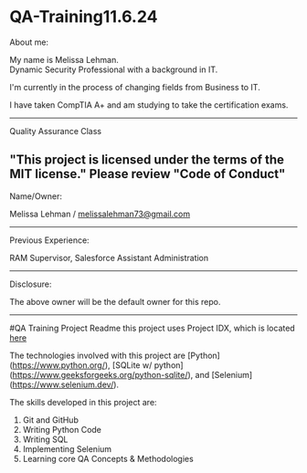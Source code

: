 # QA-Training11.6.24

About me:

My name is Melissa Lehman.  
Dynamic Security Professional with a background in IT.

I'm currently in the process of changing fields from Business to IT.  

I have taken CompTIA A+ and am studying to take the certification exams. 

--------------------------------------------------------------------------
Quality Assurance Class

"This project is licensed under the terms of the MIT license."
Please review "Code of Conduct"
---------------------------------------------------------------------------
Name/Owner:

Melissa Lehman / melissalehman73@gmail.com

---------------------------------------------------------------------------
Previous Experience:

RAM Supervisor, Salesforce Assistant Administration

---------------------------------------------------------------------------
Disclosure:

The above owner will be the default owner for this repo.

---------------------------------------------------------------------------

#QA Training Project Readme
this project uses Project IDX, which is located [here](https://idx.google.com/qa-training11624-8344829)

The technologies involved with this project are [Python] (https://www.python.org/), [SQLite w/ python] (https://www.geeksforgeeks.org/python-sqlite/), and [Selenium] (https://www.selenium.dev/).

The skills developed in this project are:
1. Git and GitHub
2. Writing Python Code
3. Writing SQL
4. Implementing Selenium
5. Learning core QA Concepts & Methodologies